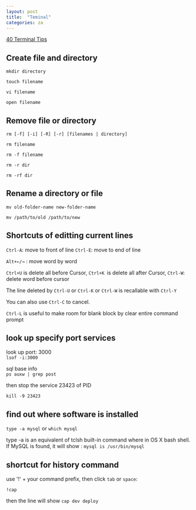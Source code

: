 ```yaml
---
layout: post
title:  "Teminal"
categories: za
---
```


[40 Terminal Tips](http://computers.tutsplus.com/tutorials/40-terminal-tips-and-tricks-you-never-thought-you-needed--mac-51192)

## Create file and directory

`mkdir directory`

`touch filename`

`vi filename`

`open filename`


## Remove file or directory

`rm [-f] [-i] [-R] [-r] [filenames | directory]`  

`rm filename`

`rm -f filename`

`rm -r dir`

`rm -rf dir`  

## Rename a directory or file

`mv old-folder-name new-folder-name`

`mv /path/to/old /path/to/new`

## Shortcuts of editting current lines

`Ctrl-A`: move to front of line `Ctrl-E`: move to end of line

`Alt+←/→` : move word by word

`Ctrl+U` is delete all before Cursor, `Ctrl+K `is delete all after Cursor, `Ctrl-W`: delete word before cursor

The line deleted by `Ctrl-U` or `Ctrl-K` or `Ctrl-W` is recallable with `Ctrl-Y`

You can also use `Ctrl-C` to cancel.

`Ctrl-L` is useful to make room for blank block by clear entire command prompt

## look up specify port services
look up port: 3000  
`lsof -i:3000`  

sql base info  
`ps auxw | grep post`  

then stop the service 23423 of PID   

`kill -9 23423`

## find out where software is installed
`type -a mysql` or `which mysql`

type -a is an equivalent of tclsh built-in command where in OS X bash shell. If MySQL is found, it will show :
`mysql is /usr/bin/mysql`

## shortcut for history command
use '!' + your command prefix, then click `tab` or `space`:

`!cap`

then the line will show `cap dev deploy`